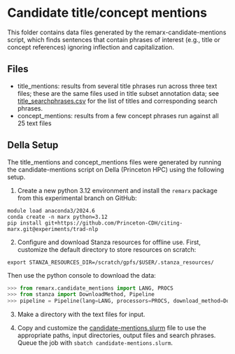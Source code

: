 # Candidate title/concept mentions

This folder contains data files generated by the remarx-candidate-mentions script,
which finds sentences that contain phrases of interest (e.g., title or concept references)
ignoring inflection and capitalization.

## Files
- title_mentions: results from several title phrases run across three text files; these are the same files used in title subset annotation data; see [title_searchphrases.csv](../title_searchphrases.csv) for the list of titles and corresponding search phrases.
- concept_mentions: results from a few concept phrases run against all 25 text files


## Della Setup

The title_mentions and concept_mentions files were generated by running the candidate-mentions
script on Della (Princeton HPC) using the following setup.

1. Create a new python 3.12 environment and install the `remarx` package
from this experimental branch on GitHub:

```console
module load anaconda3/2024.6
conda create -n marx python=3.12
pip install git+https://github.com/Princeton-CDH/citing-marx.git@experiments/trad-nlp
```

2. Configure and download Stanza resources for offline use. First,
customize the default directory to store resources on scratch:

```console
export STANZA_RESOURCES_DIR=/scratch/gpfs/$USER/.stanza_resources/
```

Then use the python console to download the data:

```python
>>> from remarx.candidate_mentions import LANG, PROCS
>>> from stanza import DownloadMethod, Pipeline
>>> pipeline = Pipeline(lang=LANG, processors=PROCS, download_method=DownloadMethod.REUSE_RESOURCES)
```

3. Make a directory with the text files for input. 

4. Copy and customize the [candidate-mentions.slurm](candidate-mentions.slurm) 
file to use the appropriate paths, input directories, output files and search phrases. 
Queue the job with `sbatch candidate-mentions.slurm`.